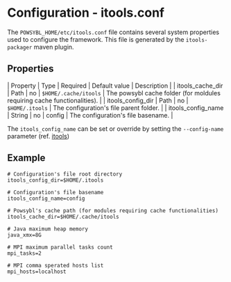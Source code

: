 # Configuration - itools.conf

The `POWSYBL_HOME/etc/itools.conf` file contains several system properties used to configure the framework. This file is
generated by the `itools-packager` maven plugin.

## Properties

| Property | Type | Required | Default value | Description |
| itools_cache_dir | Path | no | `$HOME/.cache/itools` | The powsybl cache folder (for moldules requiring cache functionalities). |
| itools_config_dir | Path | no | `$HOME/.itools` | The configuration's file parent folder. |
| itools_config_name | String | no | config | The configuration's file basename. |

The `itools_config_name` can be set or override by setting the `--config-name` parameter (ref. [itools](../tools/README.md)) 

## Example
```properties
# Configuration's file root directory
itools_config_dir=$HOME/.itools

# Configuration's file basename
itools_config_name=config

# Powsybl's cache path (for modules requiring cache functionalities)
itools_cache_dir=$HOME/.cache/itools

# Java maximum heap memory
java_xmx=8G

# MPI maximum parallel tasks count
mpi_tasks=2

# MPI comma sperated hosts list
mpi_hosts=localhost
```
